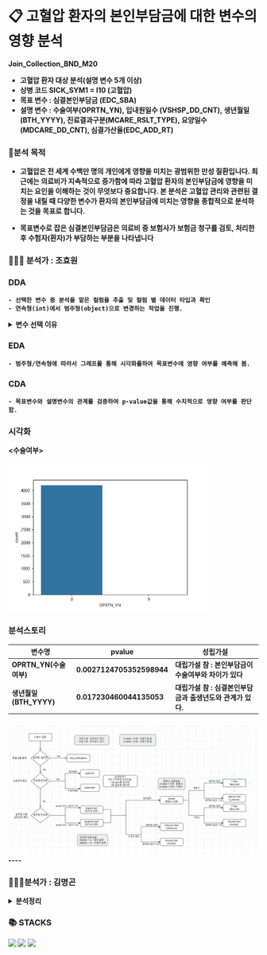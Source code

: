 
 # 📋 고혈압 환자의 본인부담금에 대한 변수의 영향 분석
 <STRONG> Join_Collection_BND_M20 
- 고혈압 환자 대상 분석(설명 변수 5개 이상)
- 상병 코드 SICK_SYM1 = I10 (고혈압)
- 목표 변수 : 심결본인부담금 (EDC_SBA)
- 설명 변수 : 수술여부(OPRTN_YN), 입내원일수 (VSHSP_DD_CNT), 생년월일 (BTH_YYYY), 진료결과구분(MCARE_RSLT_TYPE), 요양일수(MDCARE_DD_CNT), 심결가산율(EDC_ADD_RT)

 ### 📌분석 목적
-  고혈압은 전 세계 수백만 명의 개인에게 영향을 미치는 광범위한 만성 질환입니다. 최근에는 의료비가 지속적으로 증가함에 따라 고혈압 환자의 본인부담금에 영향을 미치는 요인을 이해하는 것이 무엇보다 중요합니다. 본 분석은 고혈압 관리와 관련된 결정을 내릴 때 다양한 변수가 환자의 본인부담금에 미치는 영향을 종합적으로 분석하는 것을 목표로 합니다. 

-  목표변수로 잡은 심결본인부담금은 의료비 중 보험사가 보험금 청구를 검토, 처리한 후 수험자(환자)가 부담하는 부분을 나타냅니다

### 🙋🏻‍♀️ 분석가 : 조효원
 
### DDA 
    - 선택한 변수 중 분석을 맡은 컬럼을 추출 및 컬럼 별 데이터 타입과 확인
    - 연속형(int)에서 범주형(object)으로 변경하는 작업을 진행.
<details>  
<summary>변수 선택 이유 </summary>
    
| 변수 | 변수값 설명 | 유형 | 선택 이유 |
|--- | --- | --- | ---- |
| 심결본인부담금 (EDC_SBA) | 검토 결정 이후 수행자가 부담해야 할 금액 | 연속형 | 금전적 측면이 중요하므로 본인 부담 비용을 목표 변수로 선택했습니다. |
| 수술 여부 (OPRTN_YN) | 0: 미수술, 9: 수술 | 범주형 | 수술비용이 많이 들기 때문에 수술여부를 변수로  선택했습니다. |
| 입내원일수 (VSHSP_DD_CNT) | 환자의 총 치료 일수 (투약 일 포함),  ※ 입원의 경우 입원 중 투약 일수를 포함, 0일 경우: 협진 | 연속형 | 치료기간이 길 수록 비용이 증가할 것으로 예상되어 입내원일수를 변수로 선택했습니다. |
| 생년월일 (BTH_YYYY) | | 연속형 | 연령에 따라 회복속도와 건강상태가 드리기 때문에 심결본인부담금과 연관이 있을거라고 예상되어 변수로 선택했습니다. |
</details>
 
### EDA
    
    - 범주형/연속형에 따라서 그래프를 통해 시각화를하여 목표변수에 영향 여부를 예측해 봄.

### CDA 
    
    - 목표변수와 설명변수의 관계를 검증하여 p-value값을 통해 수치적으로 영향 여부를 판단함.

### 시각화
<수술여부>

<img src="images\.ipynb_checkpoints\수술여부-checkpoint.png" width="400"> 

### 분석스토리 

| 변수명 |  pvalue | 성립가설   
| --- |--- |--- |
|OPRTN_YN(수술여부)| 0.0027124705352598944  | 대립가설 참 : 본인부담금이 수술여부와 차이가 있다
|생년월일(BTH_YYYY)| 0.017230460044135053 | 대립가설 참 : 심결본인부담금과 출생년도와 관계가 있다. |


### 

<img src="images\분석.png" width="800"> 
----

### 🙋🏻‍♂️분석가 : 김명곤

<details>
<summary>분석정리</summary>



 ### < DDA >

| 변수 | 변수값 설명 | 유형 | 선택 이유 |
|--- | --- | --- | ---- |


 
### EDA
-
-

### 시각화

### 분석스토리 

| 변수명 |  pvalue |성립 가설  
| --- |--- |--- |

</details>

### 📚 STACKS

<img src="https://img.shields.io/badge/python-3776AB?style=for-the-badge&logo=python&logoColor=white"> 
<img src="https://img.shields.io/badge/mongoDB-47A248?style=for-the-badge&logo=MongoDB&logoColor=white">
  <img src="https://img.shields.io/badge/github-181717?style=for-the-badge&logo=github&logoColor=white">


  
